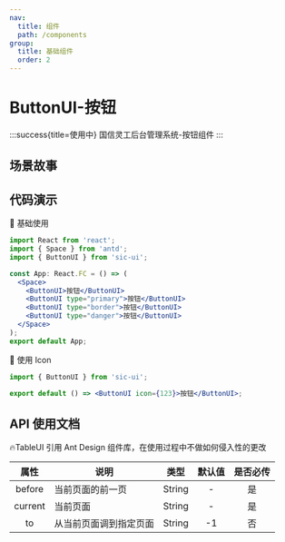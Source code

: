 ```yaml
---
nav:
  title: 组件
  path: /components
group:
  title: 基础组件
  order: 2
---
```


# ButtonUI-按钮

:::success{title=使用中}
国信灵工后台管理系统-按钮组件
:::

## 场景故事

## 代码演示

💎 基础使用

```jsx
import React from 'react';
import { Space } from 'antd';
import { ButtonUI } from 'sic-ui';

const App: React.FC = () => (
  <Space>
    <ButtonUI>按钮</ButtonUI>
    <ButtonUI type="primary">按钮</ButtonUI>
    <ButtonUI type="border">按钮</ButtonUI>
    <ButtonUI type="danger">按钮</ButtonUI>
  </Space>
);
export default App;
```

💎 使用 Icon

```jsx
import { ButtonUI } from 'sic-ui';

export default () => <ButtonUI icon={123}>按钮</ButtonUI>;
```

## API 使用文档

🔥TableUI 引用 Ant Design 组件库，在使用过程中不做如何侵入性的更改

<font size=1>

|  属性   | 说明                   |  类型  | 默认值 | 是否必传 |
| :-----: | ---------------------- | :----: | :----: | :------: |
| before  | 当前页面的前一页       | String |   -    |    是    |
| current | 当前页面               | String |   -    |    是    |
|   to    | 从当前页面调到指定页面 | String |   -1   |    否    |

</font>
